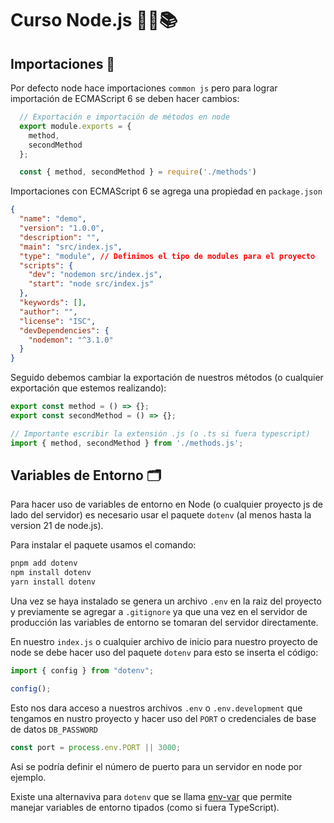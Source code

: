 # Curso Node.js 🧑‍💻📚

## Importaciones 🚀

Por defecto node hace importaciones `common js` pero para lograr importación de ECMAScript 6 se deben hacer cambios:

```javascript 
  // Exportación e importación de métodos en node
  export module.exports = {
    method,
    secondMethod
  };

  const { method, secondMethod } = require('./methods')
```

Importaciones con ECMAScript 6 se agrega una propiedad en `package.json`

```json
{
  "name": "demo",
  "version": "1.0.0",
  "description": "",
  "main": "src/index.js",
  "type": "module", // Definimos el tipo de modules para el proyecto
  "scripts": {
    "dev": "nodemon src/index.js",
    "start": "node src/index.js"
  },
  "keywords": [],
  "author": "",
  "license": "ISC",
  "devDependencies": {
    "nodemon": "^3.1.0"
  }
}
```

Seguido debemos cambiar la exportación de nuestros métodos (o cualquier exportación que estemos realizando):

```javascript
export const method = () => {};
export const secondMethod = () => {};

// Importante escribir la extensión .js (o .ts si fuera typescript)
import { method, secondMethod } from './methods.js';
```

## Variables de Entorno 🗂️

Para hacer uso de variables de entorno en Node (o cualquier proyecto js de lado del servidor) es necesario usar el paquete `dotenv` (al menos hasta la version 21 de node.js).

Para instalar el paquete usamos el comando:

```bash
pnpm add dotenv
npm install dotenv
yarn install dotenv
```

Una vez se haya instalado se genera un archivo `.env` en la raiz del proyecto y previamente se agregar a `.gitignore` ya que una vez en el servidor de producción las variables de entorno se tomaran del servidor directamente. 

En nuestro `index.js` o cualquier archivo de inicio para nuestro proyecto de node se debe hacer uso del paquete `dotenv` para esto se inserta el código:

```javascript
import { config } from "dotenv";

config();
```

Esto nos dara acceso a nuestros archivos `.env` o `.env.development` que tengamos en nustro proyecto y hacer uso del `PORT` o credenciales de base de datos `DB_PASSWORD`

```javascript
const port = process.env.PORT || 3000;
```

Asi se podría definir el número de puerto para un servidor en node por ejemplo.

Existe una alternaviva para `dotenv` que se llama [env-var]('https://www.npmjs.com/package/env-var') que permite manejar variables de entorno tipados (como si fuera TypeScript).
